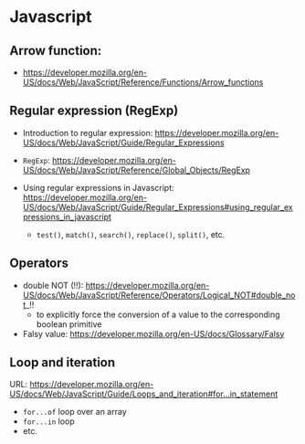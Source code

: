 # Javascript
## Arrow function:
- https://developer.mozilla.org/en-US/docs/Web/JavaScript/Reference/Functions/Arrow_functions

## Regular expression (RegExp)
- Introduction to regular expression: 
  https://developer.mozilla.org/en-US/docs/Web/JavaScript/Guide/Regular_Expressions

- `RegExp`: https://developer.mozilla.org/en-US/docs/Web/JavaScript/Reference/Global_Objects/RegExp

- Using regular expressions in Javascript: https://developer.mozilla.org/en-US/docs/Web/JavaScript/Guide/Regular_Expressions#using_regular_expressions_in_javascript
  - `test()`, `match()`, `search()`, `replace()`, `split()`, etc.

## Operators

- double NOT (!!): https://developer.mozilla.org/en-US/docs/Web/JavaScript/Reference/Operators/Logical_NOT#double_not_!!
  - to explicitly force the conversion of a value to the corresponding boolean primitive
- Falsy value: https://developer.mozilla.org/en-US/docs/Glossary/Falsy 

## Loop and iteration
URL: https://developer.mozilla.org/en-US/docs/Web/JavaScript/Guide/Loops_and_iteration#for...in_statement

- `for...of` loop over an array
- `for...in` loop 
- etc.
